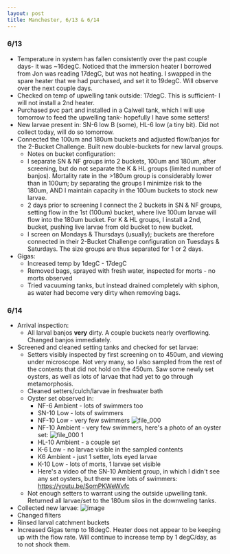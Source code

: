 ```yaml
---
layout: post
title: Manchester, 6/13 & 6/14
---
```


### 6/13

  - Temperature in system has fallen consistently over the past couple days- it was ~16degC. Noticed that the immersion heater I borrowed from Jon was reading 17degC, but was not heating. I swapped in the spare heater that we had purchased, and set it to 19degC. Will observe over the next couple days.
- Checked on temp of upwelling tank outside: 17degC. This is sufficient- I will not install a 2nd heater.
- Purchased pvc part and installed in a Calwell tank, which I will use tomorrow to feed the upwelling tank- hopefully I have some setters!
- New larvae present in: SN-6 low B (some), HL-6 low (a tiny bit). Did not collect today, will do so tomorrow.
- Connected the 100um and 180um buckets and adjusted flow/banjos for the 2-Bucket Challenge. Built new double-buckets for new larval groups.
    - Notes on bucket configuration:
     - I separate SN & NF groups into 2 buckets, 100um and 180um, after screening, but do not separate the K & HL groups (limited number of banjos). Mortality rate in the >180um group is considerably lower than in 100um; by separating the groups I minimize risk to the 180um, AND I maintain capacity in the 100um buckets to stock new larvae.
     - 2 days prior to screening I connect the 2 buckets in SN & NF groups, setting flow in the 1st (100um) bucket, where live 100um larvae will flow into the 180um bucket. For K & HL groups, I install a 2nd, bucket,  pushing live larvae from old bucket to new bucket.
     - I screen on Mondays & Thursdays (usually); buckets are therefore connected in their 2-Bucket Challenge configuration on Tuesdays & Saturdays. The size groups are thus separated for 1 or 2 days.
- Gigas:
    - Increased temp by 1degC - 17degC
    - Removed bags, sprayed with fresh water, inspected for morts - no morts observed
    - Tried vacuuming tanks, but instead drained completely with siphon, as water had become very dirty when removing bags.
  
### 6/14

* Arrival inspection:
  - All larval banjos **very** dirty. A couple buckets nearly overflowing. Changed banjos immediately.
* Screened and cleaned setting tanks and checked for set larvae:
  - Setters visibly inspected by first screening on to 450um, and viewing under microscope. Not very many, so I also sampled from the rest of the contents that did not hold on the 450um.  Saw some newly set oysters, as well as lots of larvae that had yet to go through metamorphosis. 
  - Cleaned setters/culch/larvae in freshwater bath
  - Oyster set observed in: 
    - NF-6 Ambient - lots of swimmers too
    - SN-10 Low - lots of swimmers
    - NF-10 Low - very few swimmers
    ![file_000](https://user-images.githubusercontent.com/17264765/27250129-00bec6fe-52db-11e7-94ac-ca663e04ffed.jpeg)
    - NF-10 Ambient - very few swimmers, here's a photo of an oyster set: 
    ![file_000 1](https://user-images.githubusercontent.com/17264765/27250128-00bc9ca8-52db-11e7-9c3a-6ccf7f9cf951.jpeg)
    - HL-10 Ambient - a couple set
    - K-6 Low - no larvae visible in the sampled contents
    - K6 Ambient - just 1 setter, lots eyed larvae
    - K-10 Low - lots of morts, 1 larvae set visible 
    - Here's a video of the SN-10 Ambient group, in which I didn't see any set oysters, but there were lots of swimmers: https://youtu.be/SomPKWeWvfc
  - Not enough setters to warrant using the outside upwelling tank. Returned all larvae/set to the 180um silos in the downweling tanks.
* Collected new larvae: 
![image](https://user-images.githubusercontent.com/17264765/27250018-dcc05094-52d8-11e7-8048-52b14e21152a.png)
* Changed filters
* Rinsed larval catchment buckets
* Increased Gigas temp to 18degC. Heater does not appear to be keeping up with the flow rate.  Will continue to increase temp by 1 degC/day, as to not shock them. 
